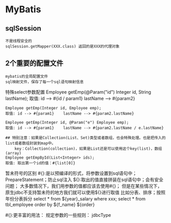 # MyBatis

## sqlSession
    不是线程安全的
    sqlSession.getMapper(XXX.class) 返回的是XXX的代理对象

## 2个重要的配置文件
    mybatis的全局配置文件
    sql映射文件，保存了每一个sql语句映射信息

特殊select参数配置
    Employee getEmp(@Param("id") Integer id, String lastName);
    取值: id --> #{id / param1}   lastName --> #{param2}

    Employee getEmp(Integer id, Employee emp);
    取值: id --> #{param1}    lastName --> #{param2.lastName}
    
    Employee getEmp(Integer id, @Param("e") Employee emp);
    取值: id --> #{param1}    lastName --> #{param2.lastName / e.lastName}
    
    ## 特别注意：如果是Collection(List、Set)类型或者数组，也会特殊处理。也是把传入的list或者数组封装到map中。
        key：Collection(collection)，如果是List还是可以使用这个key(list)，数组(array)
    Employee getEmpById(List<Integer> ids);
    取值: 取出第一个id的值：#{list[0]}

暂未符号的区别
    #{}:是以预编译的形式，将参数设置到sql语句中；PrepareStatement；防止sql注入
    ${}:取出的值直接拼装在sql语句中；会有安全问题；
    大多数情况下，我们用参数的值都应该去使用#{}；
    但是在某些情况下，原生jdbc不支持暂未符的地方我们就可以使用${}进行取值
    比如分表、排序；按照年份分表拆分
        select * from ${year}_salary where xxx;
        select * from tbl_employee order by ${f_name} ${order}

   #{}:更丰富的用法：
        规定参数的一些规则：
        jdbcType
